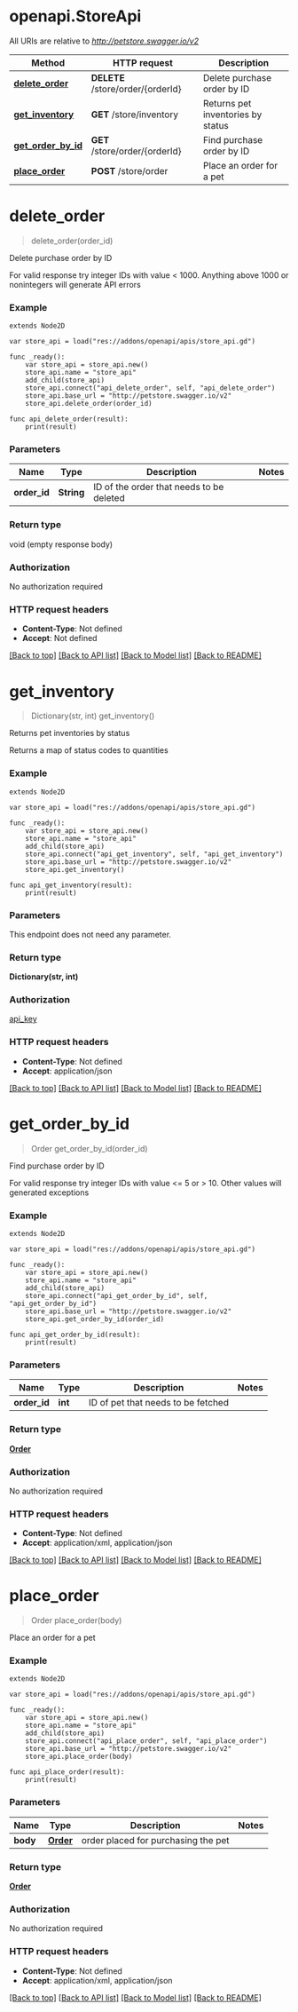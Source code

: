 # openapi.StoreApi

All URIs are relative to *http://petstore.swagger.io/v2*

Method | HTTP request | Description
------------- | ------------- | -------------
[**delete_order**](StoreApi.md#delete_order) | **DELETE** /store/order/{orderId} | Delete purchase order by ID
[**get_inventory**](StoreApi.md#get_inventory) | **GET** /store/inventory | Returns pet inventories by status
[**get_order_by_id**](StoreApi.md#get_order_by_id) | **GET** /store/order/{orderId} | Find purchase order by ID
[**place_order**](StoreApi.md#place_order) | **POST** /store/order | Place an order for a pet


# **delete_order**
> delete_order(order_id)

Delete purchase order by ID

For valid response try integer IDs with value < 1000. Anything above 1000 or nonintegers will generate API errors

### Example
```gdscript
extends Node2D

var store_api = load("res://addons/openapi/apis/store_api.gd")

func _ready():
	var store_api = store_api.new()
	store_api.name = "store_api"
	add_child(store_api)	
	store_api.connect("api_delete_order", self, "api_delete_order")
	store_api.base_url = "http://petstore.swagger.io/v2"
	store_api.delete_order(order_id)
	
func api_delete_order(result):
	print(result)
```

### Parameters

Name | Type | Description  | Notes
------------- | ------------- | ------------- | -------------
 **order_id** | **String**| ID of the order that needs to be deleted | 

### Return type

void (empty response body)

### Authorization

No authorization required

### HTTP request headers

 - **Content-Type**: Not defined
 - **Accept**: Not defined

[[Back to top]](#) [[Back to API list]](../README.md#documentation-for-api-endpoints) [[Back to Model list]](../README.md#documentation-for-models) [[Back to README]](../README.md)

# **get_inventory**
> Dictionary(str, int) get_inventory()

Returns pet inventories by status

Returns a map of status codes to quantities

### Example
```gdscript
extends Node2D

var store_api = load("res://addons/openapi/apis/store_api.gd")

func _ready():
	var store_api = store_api.new()
	store_api.name = "store_api"
	add_child(store_api)	
	store_api.connect("api_get_inventory", self, "api_get_inventory")
	store_api.base_url = "http://petstore.swagger.io/v2"
	store_api.get_inventory()
	
func api_get_inventory(result):
	print(result)
```

### Parameters
This endpoint does not need any parameter.

### Return type

**Dictionary(str, int)**

### Authorization

[api_key](../README.md#api_key)

### HTTP request headers

 - **Content-Type**: Not defined
 - **Accept**: application/json

[[Back to top]](#) [[Back to API list]](../README.md#documentation-for-api-endpoints) [[Back to Model list]](../README.md#documentation-for-models) [[Back to README]](../README.md)

# **get_order_by_id**
> Order get_order_by_id(order_id)

Find purchase order by ID

For valid response try integer IDs with value <= 5 or > 10. Other values will generated exceptions

### Example
```gdscript
extends Node2D

var store_api = load("res://addons/openapi/apis/store_api.gd")

func _ready():
	var store_api = store_api.new()
	store_api.name = "store_api"
	add_child(store_api)	
	store_api.connect("api_get_order_by_id", self, "api_get_order_by_id")
	store_api.base_url = "http://petstore.swagger.io/v2"
	store_api.get_order_by_id(order_id)
	
func api_get_order_by_id(result):
	print(result)
```

### Parameters

Name | Type | Description  | Notes
------------- | ------------- | ------------- | -------------
 **order_id** | **int**| ID of pet that needs to be fetched | 

### Return type

[**Order**](Order.md)

### Authorization

No authorization required

### HTTP request headers

 - **Content-Type**: Not defined
 - **Accept**: application/xml, application/json

[[Back to top]](#) [[Back to API list]](../README.md#documentation-for-api-endpoints) [[Back to Model list]](../README.md#documentation-for-models) [[Back to README]](../README.md)

# **place_order**
> Order place_order(body)

Place an order for a pet

### Example
```gdscript
extends Node2D

var store_api = load("res://addons/openapi/apis/store_api.gd")

func _ready():
	var store_api = store_api.new()
	store_api.name = "store_api"
	add_child(store_api)	
	store_api.connect("api_place_order", self, "api_place_order")
	store_api.base_url = "http://petstore.swagger.io/v2"
	store_api.place_order(body)
	
func api_place_order(result):
	print(result)
```

### Parameters

Name | Type | Description  | Notes
------------- | ------------- | ------------- | -------------
 **body** | [**Order**](Order.md)| order placed for purchasing the pet | 

### Return type

[**Order**](Order.md)

### Authorization

No authorization required

### HTTP request headers

 - **Content-Type**: Not defined
 - **Accept**: application/xml, application/json

[[Back to top]](#) [[Back to API list]](../README.md#documentation-for-api-endpoints) [[Back to Model list]](../README.md#documentation-for-models) [[Back to README]](../README.md)

